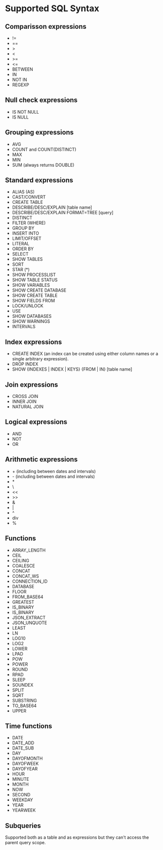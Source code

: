 # Supported SQL Syntax

## Comparisson expressions
- !=
- ==
- \>
- <
- \>=
- <=
- BETWEEN
- IN
- NOT IN
- REGEXP

## Null check expressions
- IS NOT NULL
- IS NULL

## Grouping expressions
- AVG
- COUNT and COUNT(DISTINCT)
- MAX
- MIN
- SUM (always returns DOUBLE)

## Standard expressions
- ALIAS (AS)
- CAST/CONVERT
- CREATE TABLE
- DESCRIBE/DESC/EXPLAIN [table name]
- DESCRIBE/DESC/EXPLAIN FORMAT=TREE [query]
- DISTINCT
- FILTER (WHERE)
- GROUP BY
- INSERT INTO
- LIMIT/OFFSET
- LITERAL
- ORDER BY
- SELECT
- SHOW TABLES
- SORT
- STAR (*)
- SHOW PROCESSLIST
- SHOW TABLE STATUS
- SHOW VARIABLES
- SHOW CREATE DATABASE
- SHOW CREATE TABLE
- SHOW FIELDS FROM
- LOCK/UNLOCK
- USE
- SHOW DATABASES
- SHOW WARNINGS
- INTERVALS

## Index expressions
- CREATE INDEX (an index can be created using either column names or a single arbitrary expression).
- DROP INDEX
- SHOW {INDEXES | INDEX | KEYS} {FROM | IN} [table name]

## Join expressions
- CROSS JOIN
- INNER JOIN
- NATURAL JOIN

## Logical expressions
- AND
- NOT
- OR

## Arithmetic expressions
- \+ (including between dates and intervals)
- \- (including between dates and intervals)
- \*
- \\
- <<
- \>>
- &
- \|
- ^
- div
- %

## Functions
- ARRAY_LENGTH
- CEIL
- CEILING
- COALESCE
- CONCAT
- CONCAT_WS
- CONNECTION_ID
- DATABASE
- FLOOR
- FROM_BASE64
- GREATEST
- IS_BINARY
- IS_BINARY
- JSON_EXTRACT
- JSON_UNQUOTE
- LEAST
- LN
- LOG10
- LOG2
- LOWER
- LPAD
- POW
- POWER
- ROUND
- RPAD
- SLEEP
- SOUNDEX
- SPLIT
- SQRT
- SUBSTRING
- TO_BASE64
- UPPER

## Time functions
- DATE
- DATE_ADD
- DATE_SUB
- DAY
- DAYOFMONTH
- DAYOFWEEK
- DAYOFYEAR
- HOUR
- MINUTE
- MONTH
- NOW
- SECOND
- WEEKDAY
- YEAR
- YEARWEEK

## Subqueries
Supported both as a table and as expressions but they can't access the parent query scope.
